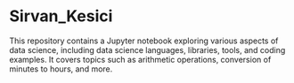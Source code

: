# Sirvan_Kesici
This repository contains a Jupyter notebook exploring various aspects of data science, including data science languages, libraries, tools, and coding examples. It covers topics such as arithmetic operations, conversion of minutes to hours, and more.  
